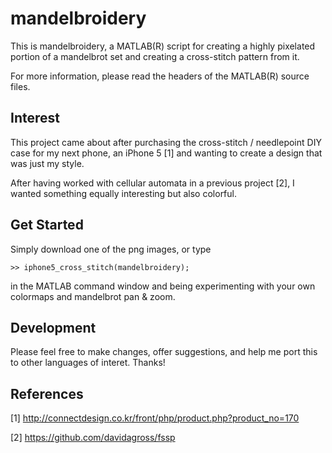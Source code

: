 mandelbroidery
==============

This is mandelbroidery, a MATLAB(R) script for creating a highly pixelated
portion of a mandelbrot set and creating a cross-stitch pattern from it.

For more information, please read the headers of the MATLAB(R) source files.

Interest
--------

This project came about after purchasing the cross-stitch / needlepoint 
DIY case for my next phone, an iPhone 5 [1] and wanting to create a design 
that was just my style.

After having worked with cellular automata in a previous project [2], I wanted
something equally interesting but also colorful.

Get Started
-----------
Simply download one of the png images, or type
```
>> iphone5_cross_stitch(mandelbroidery);
```
in the MATLAB command window and being experimenting with your own colormaps
and mandelbrot pan & zoom.

Development
-----------

Please feel free to make changes, offer suggestions, and help me port this to
other languages of interet.  Thanks!

References
----------

[1] http://connectdesign.co.kr/front/php/product.php?product_no=170

[2] https://github.com/davidagross/fssp
